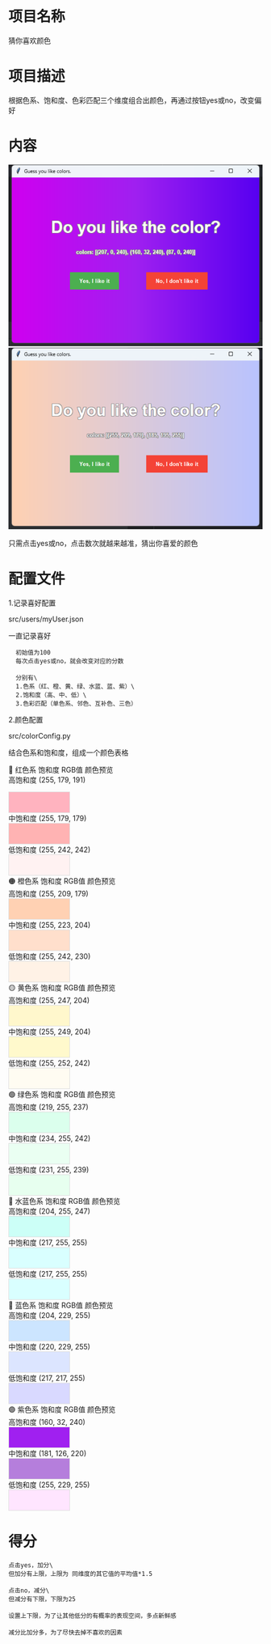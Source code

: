 # 项目名称
猜你喜欢颜色
# 项目描述
根据色系、饱和度、色彩匹配三个维度组合出颜色，再通过按钮yes或no，改变偏好
# 内容
![img_1.png](img_1.png)
![img.png](img.png)

只需点击yes或no，点击数次就越来越准，猜出你喜爱的颜色



# 配置文件
1.记录喜好配置

   src/users/myUser.json

   一直记录喜好

      初始值为100
      每次点击yes或no，就会改变对应的分数
    
      分别有\
      1.色系（红、橙、黄、绿、水蓝、蓝、紫）\
      2.饱和度（高、中、低）\
      3.色彩匹配（单色系、邻色、互补色、三色）

2.颜色配置

   src/colorConfig.py

   结合色系和饱和度，组成一个颜色表格
   
🔴 红色系
饱和度	RGB值	颜色预览\
高饱和度	(255, 179, 191)	<div style="width:120px;height:40px;background-color:rgb(255,179,191);border:1px solid #ddd"></div>
中饱和度	(255, 179, 179)	<div style="width:120px;height:40px;background-color:rgb(255,179,179);border:1px solid #ddd"></div>
低饱和度	(255, 242, 242)	<div style="width:120px;height:40px;background-color:rgb(255,242,242);border:1px solid #ddd"></div>
🟠 橙色系
饱和度	RGB值	颜色预览\
高饱和度	(255, 209, 179)	<div style="width:120px;height:40px;background-color:rgb(255,209,179);border:1px solid #ddd"></div>
中饱和度	(255, 223, 204)	<div style="width:120px;height:40px;background-color:rgb(255,223,204);border:1px solid #ddd"></div>
低饱和度	(255, 242, 230)	<div style="width:120px;height:40px;background-color:rgb(255,242,230);border:1px solid #ddd"></div>
🟡 黄色系
饱和度	RGB值	颜色预览\
高饱和度	(255, 247, 204)	<div style="width:120px;height:40px;background-color:rgb(255,247,204);border:1px solid #ddd"></div>
中饱和度	(255, 249, 204)	<div style="width:120px;height:40px;background-color:rgb(255,249,204);border:1px solid #ddd"></div>
低饱和度	(255, 252, 242)	<div style="width:120px;height:40px;background-color:rgb(255,252,242);border:1px solid #ddd"></div>
🟢 绿色系
饱和度	RGB值	颜色预览\
高饱和度	(219, 255, 237)	<div style="width:120px;height:40px;background-color:rgb(219,255,237);border:1px solid #ddd"></div>
中饱和度	(234, 255, 242)	<div style="width:120px;height:40px;background-color:rgb(234,255,242);border:1px solid #ddd"></div>
低饱和度	(231, 255, 239)	<div style="width:120px;height:40px;background-color:rgb(231,255,239);border:1px solid #ddd"></div>
🔵 水蓝色系
饱和度	RGB值	颜色预览\
高饱和度	(204, 255, 247)	<div style="width:120px;height:40px;background-color:rgb(204,255,247);border:1px solid #ddd"></div>
中饱和度	(217, 255, 255)	<div style="width:120px;height:40px;background-color:rgb(217,255,255);border:1px solid #ddd"></div>
低饱和度	(217, 255, 255)	<div style="width:120px;height:40px;background-color:rgb(217,255,255);border:1px solid #ddd"></div>
🔷 蓝色系
饱和度	RGB值	颜色预览\
高饱和度	(204, 229, 255)	<div style="width:120px;height:40px;background-color:rgb(204,229,255);border:1px solid #ddd"></div>
中饱和度	(220, 229, 255)	<div style="width:120px;height:40px;background-color:rgb(220,229,255);border:1px solid #ddd"></div>
低饱和度	(217, 217, 255)	<div style="width:120px;height:40px;background-color:rgb(217,217,255);border:1px solid #ddd"></div>
🟣 紫色系
饱和度	RGB值	颜色预览\
高饱和度	(160, 32, 240)	<div style="width:120px;height:40px;background-color:rgb(160,32,240);border:1px solid #ddd"></div>
中饱和度	(181, 126, 220)	<div style="width:120px;height:40px;background-color:rgb(181,126,220);border:1px solid #ddd"></div>
低饱和度	(255, 229, 255)	<div style="width:120px;height:40px;background-color:rgb(255,229,255);border:1px solid #ddd"></div>

# 得分
    点击yes，加分\
    但加分有上限，上限为 同维度的其它值的平均值*1.5
    
    点击no，减分\
    但减分有下限，下限为25
    
    设置上下限，为了让其他低分的有概率的表现空间，多点新鲜感
    
    减分比加分多，为了尽快去掉不喜欢的因素